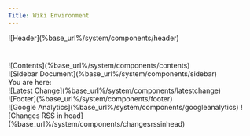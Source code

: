 ```yaml
---
Title: Wiki Environment
---
```


<div class="container">
  ![Header](%base_url%/system/components/header)
  <div class="column span-24 last mainbody">
    <h1 class="heading"></h1>
    <div class="contents column span-16">![Contents](%base_url%/system/components/contents)</div>
    <div class="sidebar column span-6 prepend-2 last">![Sidebar Document](%base_url%/system/components/sidebar)</div>
  </div>
  <div class="breadcrumb footnote">You are here: </div>
  <div class="footnote">![Latest Change](%base_url%/system/components/latestchange)</div>
  ![Footer](%base_url%/system/components/footer)
</div>
![Google Analytics](%base_url%/system/components/googleanalytics)
![Changes RSS in head](%base_url%/system/components/changesrssinhead)
